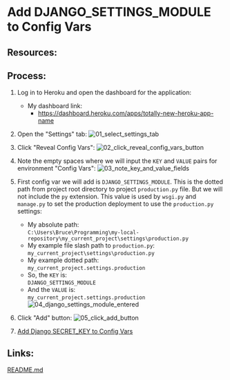 # Add DJANGO_SETTINGS_MODULE to Config Vars

## Resources:

## Process:

1. Log in to Heroku and open the dashboard for the application:
    * My dashboard link:
        * https://dashboard.heroku.com/apps/totally-new-heroku-app-name

1. Open the "Settings" tab:
![01_select_settings_tab](https://user-images.githubusercontent.com/47562501/174794887-19f35b84-3729-40f4-b8b5-9284924dfe72.png)

1. Click "Reveal Config Vars":
![02_click_reveal_config_vars_button](https://user-images.githubusercontent.com/47562501/174794919-a0037f90-da9d-4878-8f5a-a1191d084f8c.png)

1. Note the empty spaces where we will input the `KEY` and `VALUE` pairs for environment "Config Vars":
![03_note_key_and_value_fields](https://user-images.githubusercontent.com/47562501/174794940-3e288522-39f5-4ca7-8b01-afaa5ef3312a.png)

1. First config var we will add is `DJANGO_SETTINGS_MODULE`. This is the dotted path from project root directory to project `production.py` file. But we will not include the `py` extension. This value is used by `wsgi.py` and `manage.py` to set the production deployment to use the `production.py` settings:
    * My absolute path:  
    `C:\Users\Bruce\Programming\my-local-repository\my_current_project\settings\production.py`
    * My example file slash path to `production.py`:  
    `my_current_project\settings\production.py`
    * My example dotted path:  
    `my_current_project.settings.production`
    * So, the `KEY` is:  
    `DJANGO_SETTINGS_MODULE`
    * And the `VALUE` is:  
    `my_current_project.settings.production`
![04_django_settings_module_entered](https://user-images.githubusercontent.com/47562501/174794977-931e5f9f-9c5d-4097-ab33-881184de6d9d.png)

1. Click "Add" button:
![05_click_add_button](https://user-images.githubusercontent.com/47562501/174795002-59dafe00-8764-49e8-8607-2fcabc7e33e2.png)

1. [Add Django SECRET_KEY to Config Vars](add_secret_key_to_config_vars.md)

## Links:
[README.md](../README.md)